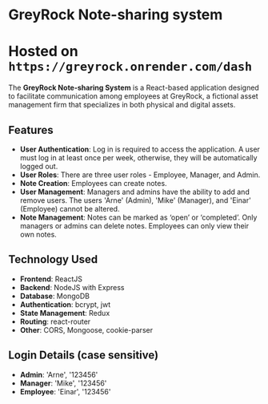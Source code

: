 # GreyRock Note-sharing system

# Hosted on `https://greyrock.onrender.com/dash`

The **GreyRock Note-sharing System** is a React-based application designed to facilitate communication among employees at GreyRock, a fictional asset management firm that specializes in both physical and digital assets.


## Features
- **User Authentication**: Log in is required to access the application. A user must log in at least once per week, otherwise, they will be automatically logged out.
- **User Roles**: There are three user roles - Employee, Manager, and Admin.
- **Note Creation**: Employees can create notes.
- **User Management**: Managers and admins have the ability to add and remove users. The users 'Arne' (Admin), 'Mike' (Manager), and 'Einar' (Employee) cannot be altered.
- **Note Management**: Notes can be marked as ‘open’ or ‘completed’. Only managers or admins can delete notes. Employees can only view their own notes.

## Technology Used
- **Frontend**: ReactJS
- **Backend**: NodeJS with Express
- **Database**: MongoDB
- **Authentication**: bcrypt, jwt
- **State Management**: Redux
- **Routing**: react-router
- **Other**: CORS, Mongoose, cookie-parser

## Login Details (case sensitive)
- **Admin**: 'Arne', '123456'
- **Manager**: 'Mike', '123456'
- **Employee**: 'Einar', '123456'
